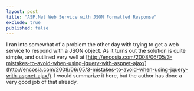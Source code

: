 ```yaml
---
layout: post
title: "ASP.Net Web Service with JSON Formatted Response"
exclude: true
published: false
---
```


I ran into somewhat of a problem the other day with trying to get a web service to respond with a JSON object. As it turns out the solution is quite simple, and outlined very well at [http://encosia.com/2008/06/05/3-mistakes-to-avoid-when-using-jquery-with-aspnet-ajax/](http://encosia.com/2008/06/05/3-mistakes-to-avoid-when-using-jquery-with-aspnet-ajax/). I would summarize it here, but the author has done a very good job of that already.
